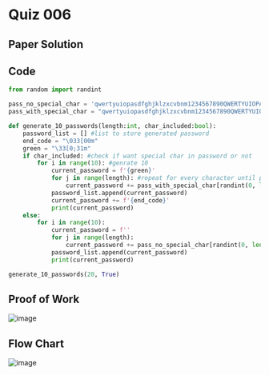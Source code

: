 # Quiz 006

## Paper Solution

## Code
```.py
from random import randint

pass_no_special_char = 'qwertyuiopasdfghjklzxcvbnm1234567890QWERTYUIOPASDFGHJKLZXCVBNM' #search up string when no special char
pass_with_special_char = "qwertyuiopasdfghjklzxcvbnm1234567890QWERTYUIOPASDFGHJKLZXCVBNM!@#$%^&*()`~-_=+{}|:\"<>?[]\\;',./" #search up string when  special char

def generate_10_passwords(length:int, char_included:bool):
    password_list = [] #list to store generated password
    end_code = "\033[00m"
    green = "\33[0;31m"
    if char_included: #check if want special char in password or not 
        for i in range(10): #genrate 10
            current_password = f'{green}'
            for j in range(length): #repeat for every character until password length is reached
                current_password += pass_with_special_char[randint(0, len(pass_with_special_char) - 1)] #choose random character from string
            password_list.append(current_password)
            current_password += f'{end_code}'
            print(current_password)
    else:
        for i in range(10):
            current_password = f''
            for j in range(length):
                current_password += pass_no_special_char[randint(0, len(pass_no_special_char)  - 1)] #choose random character from string
            password_list.append(current_password)
            print(current_password)

generate_10_passwords(20, True)
```

## Proof of Work
![image](https://github.com/user-attachments/assets/7dcdb351-b9ec-4244-9054-5ccb324ce7c4)

## Flow Chart

![image](https://github.com/user-attachments/assets/04bca104-be22-4dd9-8fd1-927d9947af80)

